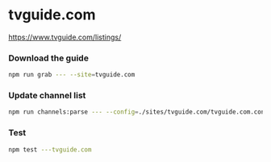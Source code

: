# tvguide.com

https://www.tvguide.com/listings/

### Download the guide

```sh
npm run grab --- --site=tvguide.com
```

### Update channel list

```sh
npm run channels:parse --- --config=./sites/tvguide.com/tvguide.com.config.js --output=./sites/tvguide.com/tvguide.com.channels.xml
```

### Test

```sh
npm test ---tvguide.com
```
